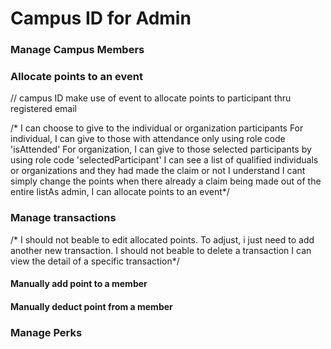 # Campus ID for Admin

### Manage Campus Members

### Allocate points to an event

// campus ID make use of event to allocate points to participant thru registered email

/\* I can choose to give to the individual or organization participants For individual, I can give to those with attendance only using role code 'isAttended' For organization, I can give to those selected participants by using role code 'selectedParticipant' I can see a list of qualified individuals or organizations and they had made the claim or not I understand I cant simply change the points when there already a claim being made out of the entire listAs admin, I can allocate points to an event\*/

### Manage transactions

/\* I should not beable to edit allocated points. To adjust, i just need to add another new transaction. I should not beable to delete a transaction I can view the detail of a specific transaction\*/

#### Manually add point to a member

#### Manually deduct point from a member

### Manage Perks

